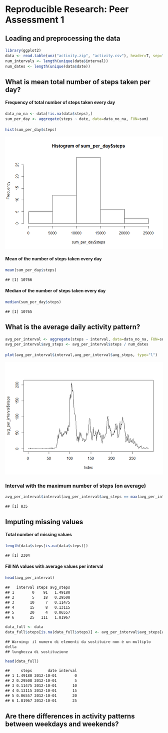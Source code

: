 # Reproducible Research: Peer Assessment 1


## Loading and preprocessing the data


```r
library(ggplot2)
data <- read.table(unz("activity.zip", "activity.csv"), header=T, sep=",")
num_intervals <- length(unique(data$interval))
num_dates <- length(unique(data$date))
```

## What is mean total number of steps taken per day?

#### Frequency of total number of steps taken every day


```r
data_no_na <- data[!is.na(data$steps),]
sum_per_day <- aggregate(steps ~ date, data=data_no_na, FUN=sum)

hist(sum_per_day$steps)
```

![plot of chunk unnamed-chunk-2](./PA1_template_files/figure-html/unnamed-chunk-2.png) 


#### Mean of the number of steps taken every day 
 

```r
mean(sum_per_day$steps)
```

```
## [1] 10766
```
 
#### Median of the number of steps taken every day 
 

```r
median(sum_per_day$steps)
```

```
## [1] 10765
```


## What is the average daily activity pattern? 


```r
avg_per_interval <- aggregate(steps ~ interval, data=data_no_na, FUN=sum)
avg_per_interval$avg_steps <- avg_per_interval$steps / num_dates

plot(avg_per_interval$interval,avg_per_interval$avg_steps, type="l")
```

![plot of chunk unnamed-chunk-5](./PA1_template_files/figure-html/unnamed-chunk-5.png) 

### Interval with the maximum number of steps (on average)


```r
avg_per_interval$interval[avg_per_interval$avg_steps == max(avg_per_interval$avg_steps)]
```

```
## [1] 835
```

## Imputing missing values

#### Total number of missing values 


```r
length(data$steps[is.na(data$steps)])
```

```
## [1] 2304
```

#### Fill NA values with average values per interval


```r
head(avg_per_interval)
```

```
##   interval steps avg_steps
## 1        0    91   1.49180
## 2        5    18   0.29508
## 3       10     7   0.11475
## 4       15     8   0.13115
## 5       20     4   0.06557
## 6       25   111   1.81967
```

```r
data_full <- data
data_full$steps[is.na(data_full$steps)] <- avg_per_interval$avg_steps[avg_per_interval$interval == data_full$interval]
```

```
## Warning: il numero di elementi da sostituire non è un multiplo della
## lunghezza di sostituzione
```

```r
head(data_full)
```

```
##     steps       date interval
## 1 1.49180 2012-10-01        0
## 2 0.29508 2012-10-01        5
## 3 0.11475 2012-10-01       10
## 4 0.13115 2012-10-01       15
## 5 0.06557 2012-10-01       20
## 6 1.81967 2012-10-01       25
```


## Are there differences in activity patterns between weekdays and weekends?
